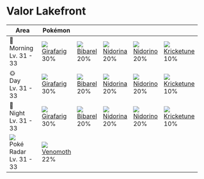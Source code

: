 # Valor Lakefront

Area                                         | Pokémon                        | &nbsp;                       | &nbsp;                        | &nbsp;                        | &nbsp;
---                                          | ---                            | ---                          | ---                           | ---                           | ---
🌅<br>Morning<br>Lv. 31 - 33                  | ![][203]<br>[Girafarig]<br>30% | ![][400]<br>[Bibarel]<br>20% | ![][030]<br>[Nidorina]<br>20% | ![][033]<br>[Nidorino]<br>20% | ![][402]<br>[Kricketune]<br>10%
🌞<br>Day<br>Lv. 31 - 33                      | ![][203]<br>[Girafarig]<br>30% | ![][400]<br>[Bibarel]<br>20% | ![][030]<br>[Nidorina]<br>20% | ![][033]<br>[Nidorino]<br>20% | ![][402]<br>[Kricketune]<br>10%
🌙<br>Night<br>Lv. 31 - 33                    | ![][203]<br>[Girafarig]<br>30% | ![][400]<br>[Bibarel]<br>20% | ![][030]<br>[Nidorina]<br>20% | ![][033]<br>[Nidorino]<br>20% | ![][402]<br>[Kricketune]<br>10%
![][poke-radar]<br>Poké Radar<br>Lv. 31 - 33 | ![][049]<br>[Venomoth]<br>22%  | &nbsp;                       | &nbsp;                        | &nbsp;                        | &nbsp;

[Nidorina]: ../../pokemons/030/
[Nidorino]: ../../pokemons/033/
[Venomoth]: ../../pokemons/049/
[Girafarig]: ../../pokemons/203/
[Bibarel]: ../../pokemons/400/
[Kricketune]: ../../pokemons/402/
[poke-radar]: ../img/items/poke-radar.png
[030]: ../img/pokemon/030.png
[033]: ../img/pokemon/033.png
[049]: ../img/pokemon/049.png
[203]: ../img/pokemon/203.png
[400]: ../img/pokemon/400.png
[402]: ../img/pokemon/402.png
